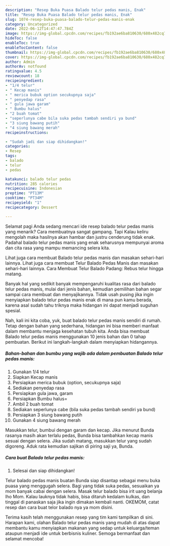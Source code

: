 ```yaml
---
description: "Resep Buka Puasa Balado telur pedas manis, Enak"
title: "Resep Buka Puasa Balado telur pedas manis, Enak"
slug: 1074-resep-buka-puasa-balado-telur-pedas-manis-enak
category: Uncategorized
date: 2022-06-12T14:47:47.784Z
image: https://img-global.cpcdn.com/recipes/fb192ae6ba810630/680x482cq70/balado-telur-pedas-manis-foto-resep-utama.jpg
hideToc: false
enableToc: true
enableTocContent: false
thumbnail: https://img-global.cpcdn.com/recipes/fb192ae6ba810630/680x482cq70/balado-telur-pedas-manis-foto-resep-utama.jpg
cover: https://img-global.cpcdn.com/recipes/fb192ae6ba810630/680x482cq70/balado-telur-pedas-manis-foto-resep-utama.jpg
author: Admin
authorAv: notfound
ratingvalue: 4.5
reviewcount: 18
recipeingredient:
- "1/4 telur"
- " Kecap manis"
- " merica bubuk option secukupnya saja"
- " penyedap rasa"
- " gula jawa garam"
- " Bumbu halus"
- "2 buah tomat"
- "seperlunya cabe bila suka pedas tambah sendiri ya bund"
- "3 siung bawang putih"
- "4 siung bawang merah"
recipeinstructions:

- "Sudah jadi dan siap dihidangkan!"
categories:
- Resep
tags:
- balado
- telur
- pedas

katakunci: balado telur pedas 
nutrition: 285 calories
recipecuisine: Indonesian
preptime: "PT13M"
cooktime: "PT34M"
recipeyield: "1"
recipecategory: Dessert

---
```



Selamat pagi Anda sedang mencari ide resep balado telur pedas manis yang menarik? Cara membuatnya sangat gampang. Tapi Kalau keliru mengolah maka hasilnya akan hambar dan justru cenderung tidak enak. Padahal balado telur pedas manis yang enak seharusnya mempunyai aroma dan cita rasa yang mampu memancing selera kita.


Lihat juga cara membuat Balado telur pedas manis dan masakan sehari-hari lainnya. Lihat juga cara membuat Telur Balado Pedas Manis dan masakan sehari-hari lainnya. Cara Membuat Telur Balado Padang: Rebus telur hingga matang.

Banyak hal yang sedikit banyak mempengaruhi kualitas rasa dari balado telur pedas manis, mulai dari jenis bahan, kemudian pemilihan bahan segar sampai cara membuat dan menyajikannya. Tidak usah pusing jika ingin menyiapkan balado telur pedas manis enak di mana pun kamu berada, karena asal sudah tahu triknya maka hidangan ini dapat menjadi suguhan spesial.


Nah, kali ini kita coba, yuk, buat balado telur pedas manis sendiri di rumah. Tetap dengan bahan yang sederhana, hidangan ini bisa memberi manfaat dalam membantu menjaga kesehatan tubuh kita. Anda bisa membuat Balado telur pedas manis menggunakan 10 jenis bahan dan 0 tahap pembuatan. Berikut ini langkah-langkah dalam menyiapkan hidangannya.

<!--inarticleads1-->

##### Bahan-bahan dan bumbu yang wajib ada dalam pembuatan Balado telur pedas manis:

1. Gunakan 1/4 telur
1. Siapkan  Kecap manis
1. Persiapkan  merica bubuk (option, secukupnya saja)
1. Sediakan  penyedap rasa
1. Persiapkan  gula jawa, garam
1. Persiapkan  Bumbu halus=
1. Ambil 2 buah tomat
1. Sediakan seperlunya cabe (bila suka pedas tambah sendiri ya bund)
1. Persiapkan 3 siung bawang putih
1. Gunakan 4 siung bawang merah


Masukkan telur, bumbui dengan garam dan kecap. Jika menurut Bunda rasanya masih akan terlalu pedas, Bunda bisa tambahkan kecap manis sesuai dengan selera. Jika sudah matang, masukkan telur yang sudah digoreng. Aduk rata kemudian sajikan di piring saji ya, Bunda. 

<!--inarticleads2-->

##### Cara buat Balado telur pedas manis:


1. Selesai dan siap dihidangkan!

Telur balado pedas manis buatan Bunda siap disantap sebagai menu buka puasa yang menggugah selera. Bagi yang tidak suka pedas, sesuaikan ya mom banyak cabai dengan selera. Masak telur balado bisa irit uang belanja lho Mom. Kalau lauknya tidak habis, bisa ditaruh kedalam kulkas, dan tinggal di panaskan saja jika ingin dimakan kembali nanti. OKEMOM, catat resep dan cara buat telor balado nya ya mom disini. 

Terima kasih telah menggunakan resep yang tim kami tampilkan di sini. Harapan kami, olahan Balado telur pedas manis yang mudah di atas dapat membantu kamu menyiapkan makanan yang sedap untuk keluarga/teman ataupun menjadi ide untuk berbisnis kuliner. Semoga bermanfaat dan selamat mencoba!
